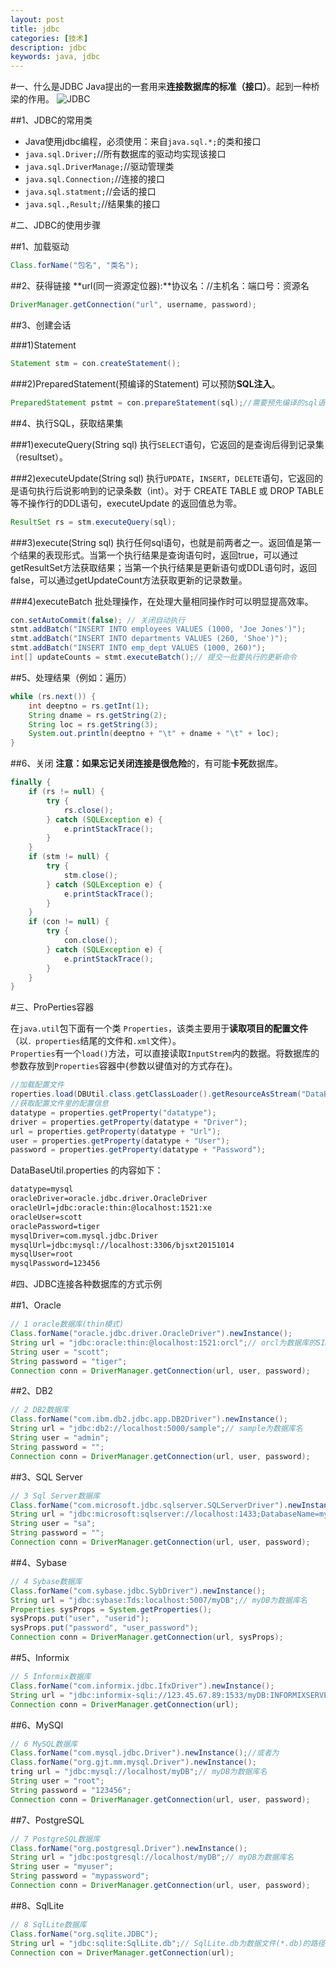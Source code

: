 ```yaml
---
layout: post
title: jdbc
categories: [技术]
description: jdbc
keywords: java, jdbc
---
```


#一、什么是JDBC
Java提出的一套用来**连接数据库的标准（接口）**。起到一种桥梁的作用。 
![JDBC](https://sunbufu.github.com/2018/06/01/jdbc/20151026090321237.jpeg)

##1、JDBC的常用类
+ Java使用jdbc编程，必须使用：来自`java.sql.*;`的类和接口
+ `java.sql.Driver;`//所有数据库的驱动均实现该接口
+ `java.sql.DriverManage;`//驱动管理类
+ `java.sql.Connection;`//连接的接口
+ `java.sql.statment;`//会话的接口
+ `java.sql.,Result;`//结果集的接口

#二、JDBC的使用步骤

##1、加载驱动
```java
Class.forName("包名", "类名");
```

##2、获得链接
**url(同一资源定位器):**协议名：//主机名：端口号：资源名
```java
DriverManager.getConnection("url", username, password);
```

##3、创建会话

###1)Statement
```java
Statement stm = con.createStatement();
```

###2)PreparedStatement(预编译的Statement)
可以预防**SQL注入**。
```java
PreparedStatement pstmt = con.prepareStatement(sql);//需要预先编译的sql语句
```

##4、执行SQL，获取结果集

###1)executeQuery(String sql) 
执行`SELECT`语句，它返回的是查询后得到记录集（resultset）。

###2)executeUpdate(String sql) 
执行`UPDATE`，`INSERT`，`DELETE`语句，它返回的是语句执行后说影响到的记录条数（int）。对于 CREATE TABLE 或 DROP TABLE 等不操作行的DDL语句，executeUpdate 的返回值总为零。
```java
ResultSet rs = stm.executeQuery(sql);
```

###3)execute(String sql) 
执行任何sql语句，也就是前两者之一。返回值是第一个结果的表现形式。当第一个执行结果是查询语句时，返回true，可以通过getResultSet方法获取结果；当第一个执行结果是更新语句或DDL语句时，返回false，可以通过getUpdateCount方法获取更新的记录数量。 

###4)executeBatch
批处理操作，在处理大量相同操作时可以明显提高效率。
```java
con.setAutoCommit(false); // 关闭自动执行 
stmt.addBatch("INSERT INTO employees VALUES (1000, 'Joe Jones')"); 
stmt.addBatch("INSERT INTO departments VALUES (260, 'Shoe')"); 
stmt.addBatch("INSERT INTO emp_dept VALUES (1000, 260)"); 
int[] updateCounts = stmt.executeBatch();// 提交一批要执行的更新命令 
```

##5、处理结果（例如：遍历）

```java
while (rs.next()) {
	int deeptno = rs.getInt(1);
	String dname = rs.getString(2);
	String loc = rs.getString(3);
	System.out.println(deeptno + "\t" + dname + "\t" + loc);
}
```

##6、关闭
**注意：**如果忘记关闭连接是很**危险**的，有可能**卡死**数据库。
```java
finally {
	if (rs != null) {
		try {
			rs.close();
		} catch (SQLException e) {
			e.printStackTrace();
		}
	}
	if (stm != null) {
		try {
			stm.close();
		} catch (SQLException e) {
			e.printStackTrace();
		}
	}
	if (con != null) {
		try {
			con.close();
		} catch (SQLException e) {
			e.printStackTrace();
		}
	}
}
```

#三、ProPerties容器

在`java.util`包下面有一个类 `Properties`，该类主要用于**读取项目的配置文件**（以`．properties`结尾的文件和`.xml`文件）。  
`Properties`有一个`load()`方法，可以直接读取`InputStrem`内的数据。将数据库的参数存放到`Properties`容器中{参数以键值对的方式存在}。
```java
//加载配置文件
roperties.load(DBUtil.class.getClassLoader().getResourceAsStream("DataBaseUtil.properties"));
//获取配置文件里的配置信息
datatype = properties.getProperty("datatype");
driver = properties.getProperty(datatype + "Driver");
url = properties.getProperty(datatype + "Url");
user = properties.getProperty(datatype + "User");
password = properties.getProperty(datatype + "Password");
```
DataBaseUtil.properties 的内容如下：
```xml
datatype=mysql
oracleDriver=oracle.jdbc.driver.OracleDriver
oracleUrl=jdbc:oracle:thin:@localhost:1521:xe
oracleUser=scott
oraclePassword=tiger
mysqlDriver=com.mysql.jdbc.Driver
mysqlUrl=jdbc:mysql://localhost:3306/bjsxt20151014
mysqlUser=root
mysqlPassword=123456
```

#四、JDBC连接各种数据库的方式示例

##1、Oracle
```java
// 1 oracle数据库(thin模式)
Class.forName("oracle.jdbc.driver.OracleDriver").newInstance();
String url = "jdbc:oracle:thin:@localhost:1521:orcl";// orcl为数据库的SID(实例)
String user = "scott";
String password = "tiger";
Connection conn = DriverManager.getConnection(url, user, password);
```

##2、DB2
```java
// 2 DB2数据库
Class.forName("com.ibm.db2.jdbc.app.DB2Driver").newInstance();
String url = "jdbc:db2://localhost:5000/sample";// sample为数据库名
String user = "admin";
String password = "";
Connection conn = DriverManager.getConnection(url, user, password);
```

##3、SQL Server
```java
// 3 Sql Server数据库
Class.forName("com.microsoft.jdbc.sqlserver.SQLServerDriver").newInstance();
String url = "jdbc:microsoft:sqlserver://localhost:1433;DatabaseName=mydb";// mydb为数据库
String user = "sa";
String password = "";
Connection conn = DriverManager.getConnection(url, user, password);
```

##4、Sybase
```java
// 4 Sybase数据库
Class.forName("com.sybase.jdbc.SybDriver").newInstance();
String url = "jdbc:sybase:Tds:localhost:5007/myDB";// myDB为数据库名
Properties sysProps = System.getProperties();
sysProps.put("user", "userid");
sysProps.put("password", "user_password");
Connection conn = DriverManager.getConnection(url, sysProps);
```

##5、Informix
```java
// 5 Informix数据库
Class.forName("com.informix.jdbc.IfxDriver").newInstance();
String url = "jdbc:informix-sqli://123.45.67.89:1533/myDB:INFORMIXSERVER=myserver;user=testuser;password=testpassword";//myDB为数据库名
Connection conn = DriverManager.getConnection(url);
```

##6、MySQl
```java
// 6 MySQL数据库
Class.forName("com.mysql.jdbc.Driver").newInstance();//或者为
Class.forName("org.gjt.mm.mysql.Driver").newInstance();
tring url = "jdbc:mysql://localhost/myDB";// myDB为数据库名
String user = "root";
String password = "123456";
Connection conn = DriverManager.getConnection(url, user, password);
```

##7、PostgreSQL
```java
// 7 PostgreSQL数据库
Class.forName("org.postgresql.Driver").newInstance();
String url = "jdbc:postgresql://localhost/myDB";// myDB为数据库名
String user = "myuser";
String password = "mypassword";
Connection conn = DriverManager.getConnection(url, user, password);
```

##8、SqlLite
```java
// 8 SqlLite数据库
Class.forName("org.sqlite.JDBC");
String url = "jdbc:sqlite:SqlLite.db";// SqlLite.db为数据文件(*.db)的路径
Connection con = DriverManager.getConnection(url);
```